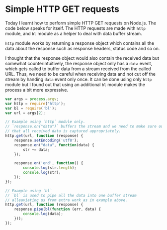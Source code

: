 # Simple HTTP GET requests

Today I learnt how to perform simple HTTP GET requests on Node.js. The code below speaks for itself. The HTTP requests are made with `http` module, and `bl` module as a helper to deal with data buffer stream. 

`http` module works by returning a response object which contains all the data about the response such as response headers, status code and so on.

I thought that the response object would also contain the received data but somewhat counterintuitively, the response object only has a `data` event, which gets called to buffer data from a stream received from the called URL. Thus, we need to be careful when receiving data and not cut off the stream by handing `data` event only once. It can be done using only `http` module but I found out that using an additional `bl` module makes the process a bit more expressive.

```javascript
var args = process.argv;
var http = require('http');
var bl = require('bl');
var url = args[2];

// Example using `http` module only.
// `response.on("data")` buffers the stream and we need to make sure ourselves
// that all received data is captured appropriately.
http.get(url, function (response) {
	response.setEncoding('utf8');
	response.on("data", function(data) {
		str += data;
	});

	response.on('end', function() {
		console.log(str.length);
		console.log(str);
	});
});

// Example using `bl` 
// `bl` is used to pipe all the data into one buffer stream
// alleaviating us from extra work as in example above.
http.get(url, function (response) {
	response.pipe(bl(function (err, data) {
		console.log(data);
	}));
});
```
